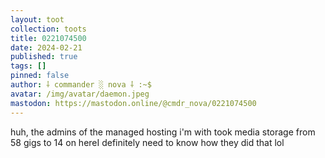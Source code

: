 ```yaml
---
layout: toot
collection: toots
title: 0221074500
date: 2024-02-21
published: true
tags: []
pinned: false
author: ⸸ commander ░ nova ⸸ :~$
avatar: /img/avatar/daemon.jpeg
mastodon: https://mastodon.online/@cmdr_nova/0221074500
---
```


huh, the admins of the managed hosting i'm with took media storage from 58 gigs to 14 on hereI definitely need to know how they did that lol
